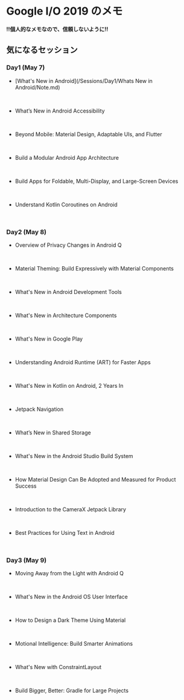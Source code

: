 # Google I/O 2019 のメモ

**!!個人的なメモなので、信頼しないように!!**  

## 気になるセッション  
### Day1 (May 7)  
- [What's New in Android](/Sessions/Day1/Whats New in Android/Note.md)  

<br />

- What’s New in Android Accessibility  

<br />

- Beyond Mobile: Material Design, Adaptable UIs, and Flutter

<br />

- Build a Modular Android App Architecture

<br />

- Build Apps for Foldable, Multi-Display, and Large-Screen Devices

<br />

- Understand Kotlin Coroutines on Android  

<br />

### Day2 (May 8)  
- Overview of Privacy Changes in Android Q  

<br />

- Material Theming: Build Expressively with Material Components  

<br />

- What's New in Android Development Tools  

<br />

- What's New in Architecture Components  

<br />

- What's New in Google Play  

<br />

- Understanding Android Runtime (ART) for Faster Apps  

<br />

- What's New in Kotlin on Android, 2 Years In  

<br />  

- Jetpack Navigation  

<br />

- What’s New in Shared Storage

<br />

- What's New in the Android Studio Build System  

<br />

- How Material Design Can Be Adopted and Measured for Product Success  

<br />

- Introduction to the CameraX Jetpack Library

<br />

- Best Practices for Using Text in Android  

<br />

### Day3 (May 9)  
- Moving Away from the Light with Android Q  

<br />  

- What's New in the Android OS User Interface  

<br />

- How to Design a Dark Theme Using Material  

<br />

- Motional Intelligence: Build Smarter Animations  

<br />

- What's New with ConstraintLayout  

<br />

- Build Bigger, Better: Gradle for Large Projects  

<br />
